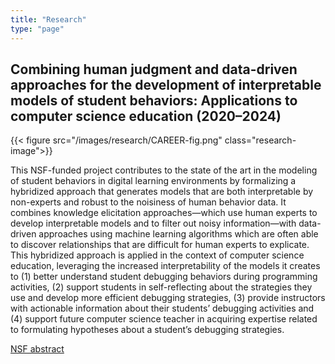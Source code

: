 ```yaml
---
title: "Research"
type: "page"
---
```


## Combining human judgment and data-driven approaches for the development of interpretable models of student behaviors: Applications to computer science education (2020–2024)

{{< figure src="/images/research/CAREER-fig.png" class="research-image">}}

This NSF-funded project contributes to the state of the art in the modeling of student behaviors in digital learning environments by formalizing a hybridized approach that generates models that are both interpretable by non-experts and robust to the noisiness of human behavior data. It combines knowledge elicitation approaches—which use human experts to develop interpretable models and to filter out noisy information—with data-driven approaches using machine learning algorithms which are often able to discover relationships that are difficult for human experts to explicate. This hybridized approach is applied in the context of computer science education, leveraging the increased interpretability of the models it creates to (1) better understand student debugging behaviors during programming activities, (2) support students in self-reflecting about the strategies they use and develop more efficient debugging strategies, (3) provide instructors with actionable information about their students’ debugging activities and (4) support future computer science teacher in acquiring expertise related to formulating hypotheses about a student’s debugging strategies.

[NSF abstract](https://www.nsf.gov/awardsearch/showAward?AWD_ID=1942962)
